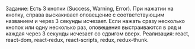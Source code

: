 Задание:
Есть 3 кнопки (Success, Warning, Error). 
При нажатии на кнопку, справа выскакивает оповещение с соответствующим названием и через 3 секунды исчезает. 
Если нажать сразу несколько кнопок или одну несколько раз,
оповещения выстраиваются в ряд и каждая через 3 секунды исчезает со сдвигом вверх.
Реализация: react, react-dom, react-redux, react-scripts, redux, redux-thunk.